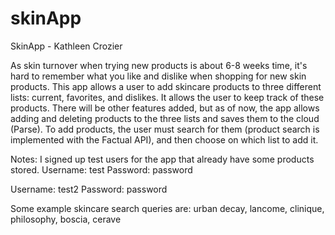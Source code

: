 skinApp
=======
SkinApp - Kathleen Crozier

As skin turnover when trying new products is about 6-8 weeks time, it's hard to remember what you like and dislike when shopping for new skin products. 
This app allows a user to add skincare products to three different lists: current, favorites, and dislikes. It allows the user to keep track of these products. There will be other features added, but as of now, the app allows adding and deleting products to the three lists and saves them to the cloud (Parse). To add products, the user must search for them (product search is implemented with the Factual API), and then choose on which list to add it.

Notes:
I signed up test users for the app that already have some products stored. 
Username: test
Password: password

Username: test2
Password: password

Some example skincare search queries are: urban decay, lancome, clinique, philosophy, boscia, cerave
